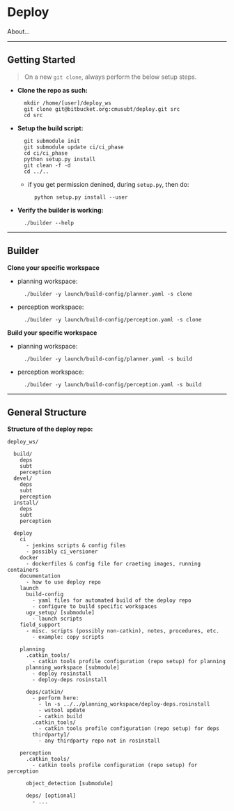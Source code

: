 # Deploy

About...

* * *

## Getting Started

> On a new `git clone`, always perform the below setup steps.

- **Clone the repo as such:**
        
        mkdir /home/[user]/deploy_ws
        git clone git@bitbucket.org:cmusubt/deploy.git src
        cd src

- **Setup the build script:**

        git submodule init
        git submodule update ci/ci_phase
        cd ci/ci_phase
        python setup.py install
        git clean -f -d
        cd ../..

    - if you get permission denined, during `setup.py`, then do:

            python setup.py install --user


- **Verify the builder is working:**

        ./builder --help

* * *

## Builder

 **Clone your specific workspace**

- planning workspace:
  
        ./builder -y launch/build-config/planner.yaml -s clone

- perception workspace:
  
        ./builder -y launch/build-config/perception.yaml -s clone

**Build your specific workspace**

- planning workspace:

        ./builder -y launch/build-config/planner.yaml -s build

- perception workspace:

        ./builder -y launch/build-config/perception.yaml -s build

* * *

## General Structure

**Structure of the deploy repo:**

    deploy_ws/
    
      build/
        deps
        subt
        perception
      devel/
        deps
        subt
        perception
      install/
        deps
        subt
        perception

      deploy
        ci
          - jenkins scripts & config files
          - possibly ci_versioner
        docker
          - dockerfiles & config file for craeting images, running containers
        documentation
          - how to use deploy repo
        launch
          build-config
            - yaml files for automated build of the deploy repo
            - configure to build specific workspaces
          ugv_setup/ [submodule]
            - launch scripts
        field_support
          - misc. scripts (possibly non-catkin), notes, procedures, etc.
            - example: copy scripts
          
        planning
          .catkin_tools/
            - catkin tools profile configuration (repo setup) for planning
          planning_workspace [submodule]
            - deploy rosinstall
            - deploy-deps rosinstall
          
          deps/catkin/
            - perform here:
              - ln -s ../../planning_workspace/deploy-deps.rosinstall
              - wstool update
              - catkin build      
            .catkin_tools/
              - catkin tools profile configuration (repo setup) for deps
            thirdparty1/
              - any thirdparty repo not in rosinstall
        
        perception
          .catkin_tools/
            - catkin tools profile configuration (repo setup) for perception
      
          object_detection [submodule]
      
          deps/ [optional]
            - ...